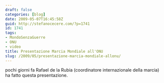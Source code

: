 ```yaml
---
draft: false
categories: [blog]
date: 2009-05-07T16:45:58Z
guid: http://stefanocecere.com/?p=1741
id: 1741
tags:
- MondoSenzaGuerre
- ONU
- video
title: Presentazione Marcia Mondiale all'ONU
slug: /2009/05/presentazione-marcia-mondiale-allonu/
---
```


pochi giorni fa Rafael de la Rubia (coordinatore internazionale della marcia) ha fatto questa presentazione.